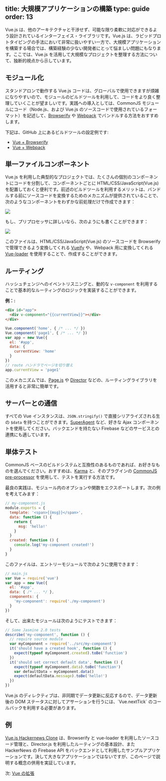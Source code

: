 title: 大規模アプリケーションの構築
type: guide
order: 13
---

Vue.js は、他のアーキテクチャと干渉せず、可能な限り柔軟に対応ができるよう設計されているインターフェイス・ライブラリです。Vue.js は、ラピッドプロトタイピングの手法において非常に扱いやすい一方で、大規模アプリケーションを構築する場合では、構築経験の少ない開発者にとって悩ましい問題にもなります。ここでは、Vue.js を活用して大規模なプロジェクトを整理する方法について、独断的視点から示しています。

## モジュール化

スタンドアロンで動作する Vue.js コードは、グローバルで使用できますが煩雑になりやすいので、モジュールのビルドツールを利用して、コードをより良く整理していくことが望ましいです。実践への導入としては、CommonJS モジュールにコード（Node.js、および Vue.js のソースコードで使用されているフォーマット）を記述して、[Browserify](http://browserify.org/) や [Webpack](http://webpack.github.io/) でバンドルする方法をおすすめします。

下記は、GitHub 上にあるビルドツールの設定例です:

- [Vue + Browserify](https://github.com/vuejs/vue-browserify-example)
- [Vue + Webpack](https://github.com/vuejs/vue-webpack-example)

## 単一ファイルコンポーネント

Vue.js を利用した典型的なプロジェクトでは、たくさんの個別のコンポーネントにコードを分割して、コンポーネントごとに HTML/CSS/JavaScript(Vue.js) を配置しておくと便利です。前述のビルドツールを利用するメリットは、バンドルする前にソースコードを変換するためのメカニズムが提供されていることで、次のようなコンポーネントをわずかな前処理だけで作成できます：

<img src="/images/vueify.png">

もし、プリプロセッサに詳しいなら、次のようにも書くことができます：

<img src="/images/vueify_with_pre.png">

このファイルは、HTML/CSS/JavaScript(Vue.js) のソースコードを Browserify で管理できるよう変換してくれる [Vueify](https://github.com/vuejs/vueify) や、Webpack 用に変換してくれる [Vue-loader](https://github.com/vuejs/vue-loader) を使用することで、作成することができます。

## ルーティング

ハッシュチェンジへのイベントリスニングと、動的な `v-component` を利用することで基本的なルーティングのロジックを実装することができます。

**例：:**

``` html
<div id="app">
  <div v-component="{{currentView}}"></div>
</div>
```

``` js
Vue.component('home', { /* ... */ })
Vue.component('page1', { /* ... */ })
var app = new Vue({
  el: '#app',
  data: {
    currentView: 'home'
  }
})
// route ハンドラでページを切り替え
app.currentView = 'page1'
```

このメカニズムでは、[Page.js](https://github.com/visionmedia/page.js) や [Director](https://github.com/flatiron/director) などの、ルーティングライブラリを活用すると非常に簡単です。

## サーバーとの通信

すべての Vue インスタンスは、`JSON.stringify()` で直接シリアライズされる生の `$data` を持つことができます。[SuperAgent](https://github.com/visionmedia/superagent) など、好きな Ajax コンポーネントを使用してください。バックエンドを持たない Firebase などのサービスとの連携にも適しています。

## 単体テスト

CommonJS ベースのビルドシステムと互換性のあるものであれば、お好きなものを選んでください。おすすめは、[Karma](http://karma-runner.github.io/0.12/index.html) と、そのプラグインの [CommonJS pre-processor](https://github.com/karma-runner/karma-commonjs) を使用して、テストを実行する方法です。

最良の実践は、モジュール内のオプションや関数をエクスポートします。次の例を考えてみます：

``` js
// my-component.js
module.exports = {
  template: '<span>{{msg}}</span>',
  data: function () {
    return {
      msg: 'hello!'
    }
  }
  created: function () {
    console.log('my-component created!')
  }
}
```

このファイルは、エントリーモジュールで次のように使用できます：

``` js
// main.js
var Vue = require('vue')
var app = new Vue({
  el: '#app',
  data: { /* ... */ },
  components: {
    'my-component': require('./my-component')
  }
})
```

そして、出来たモジュールは次のようにテストできます：

``` js
// Some Jasmine 2.0 tests
describe('my-component', function () {  
  // require source module
  var myComponent = require('../src/my-component')
  it('should have a created hook', function () {
    expect(typeof myComponent.created).toBe('function')
  })
  it('should set correct default data', function () {
    expect(typeof myComponent.data).toBe('function')
    var defaultData = myComponent.data()
    expect(defaultData.message).toBe('hello!')
  })
})
```

<p class="tip">Vue.js のディレクティブは、非同期でデータ更新に反応するので、データ更新後の DOM ステータスに対してアサーションを行うには、`Vue.nextTick` のコールバックを利用する必要があります。</p>

## 例

[Vue.js Hackernews Clone](https://github.com/yyx990803/vue-hackernews) は、Browserify と vue-loader を利用したソースコード管理と、Director.js を利用したルーティングの基本設計、また HackerNews の Firebase API をバックエンドとして利用したサンプルアプリケーションです。決して大きなアプリケーションではないですが、このページで説明する概念の併用を実証しています。

次: [Vue の拡張](/guide/extending.html)
